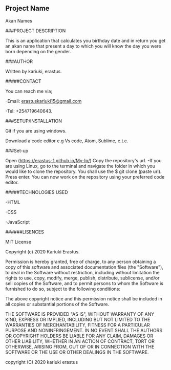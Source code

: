 ## Project Name

Akan Names 


###PROJECT DESCRIPTION

This is an application that calculates you birthday date and in return you get an akan name that present a day to which you will know the day you were born depending on the gender.

###AUTHOR

Written by kariuki, erastus.

#####CONTACT

You can reach me via;

-Email: erastuskariuki15@gmail.com

-Tel: +254719640643.

###SETUP/INSTALLATION 

Git if you are using windows.

Download a code editor e.g Vs code, Atom, Sublime, e.t.c.

###Set-up

Open (https://erastus-1.github.io/My-Ip/)
Copy the repository's url. -If you are using Linux, go to the terminal and navigate the folder in which you would like to clone the repository. You shall use the $ git clone (paste url). Press enter. You can now work on the repository using your preferred code editor.

#####TECHNOLOGIES USED

-HTML

-CSS

-JavaScript

######LISENCES

MIT License

Copyright (c) 2020 Kariuki Erastus.

Permission is hereby granted, free of charge, to any person obtaining a copy of this software and associated documentation files (the "Software"), to deal in the Software without restriction, including without limitation the rights to use, copy, modify, merge, publish, distribute, sublicense, and/or sell copies of the Software, and to permit persons to whom the Software is furnished to do so, subject to the following conditions:

The above copyright notice and this permission notice shall be included in all copies or substantial portions of the Software.

THE SOFTWARE IS PROVIDED "AS IS", WITHOUT WARRANTY OF ANY KIND, EXPRESS OR IMPLIED, INCLUDING BUT NOT LIMITED TO THE WARRANTIES OF MERCHANTABILITY, FITNESS FOR A PARTICULAR PURPOSE AND NONINFRINGEMENT. IN NO EVENT SHALL THE AUTHORS OR COPYRIGHT HOLDERS BE LIABLE FOR ANY CLAIM, DAMAGES OR OTHER LIABILITY, WHETHER IN AN ACTION OF CONTRACT, TORT OR OTHERWISE, ARISING FROM, OUT OF OR IN CONNECTION WITH THE SOFTWARE OR THE USE OR OTHER DEALINGS IN THE SOFTWARE.

copyright (C) 2020 kariuki erastus